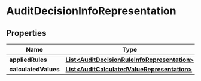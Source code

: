# AuditDecisionInfoRepresentation

## Properties
Name | Type | Description | Notes
------------ | ------------- | ------------- | -------------
**appliedRules** | [**List&lt;AuditDecisionRuleInfoRepresentation&gt;**](AuditDecisionRuleInfoRepresentation.md) |  |  [optional]
**calculatedValues** | [**List&lt;AuditCalculatedValueRepresentation&gt;**](AuditCalculatedValueRepresentation.md) |  |  [optional]
